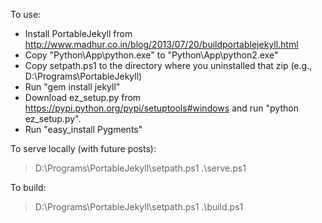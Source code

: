 To use:

- Install PortableJekyll from http://www.madhur.co.in/blog/2013/07/20/buildportablejekyll.html
- Copy "Python\App\python.exe" to "Python\App\python2.exe"
- Copy setpath.ps1 to the directory where you uninstalled that zip (e.g., D:\Programs\PortableJekyll)
- Run "gem install jekyll"
- Download ez\_setup.py from https://pypi.python.org/pypi/setuptools#windows and run "python ez_setup.py".
- Run "easy_install Pygments"

To serve locally (with future posts):
> D:\Programs\PortableJekyll\setpath.ps1
> .\serve.ps1

To build:
> D:\Programs\PortableJekyll\setpath.ps1
> .\build.ps1
